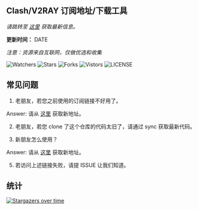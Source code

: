 ## Clash/V2RAY 订阅地址/下载工具

*请跳转至 [这里](https://freenode.openrunner.net/) 获取最新信息。*

**更新时间：** DATE

*注意：资源来自互联网，仅做优选和收集*

![Watchers](https://img.shields.io/github/watchers/openrunner/clash-freenode) ![Stars](https://img.shields.io/github/stars/openrunner/clash-freenode) ![Forks](https://img.shields.io/github/forks/openrunner/clash-freenode) ![Vistors](https://visitor-badge.laobi.icu/badge?page_id=openrunner.clash-freenode) ![LICENSE](https://img.shields.io/badge/license-CC%20BY--SA%204.0-green.svg)

## 常见问题

1. 老朋友，若您之前使用的订阅链接不好用了。
   
Answer: 请从 [这里](https://freenode.openrunner.net/) 获取新地址。

2. 老朋友，若您 clone 了这个仓库的代码太旧了，请通过 sync 获取最新代码。

3. 新朋友怎么使用？

Answer: 请从 [这里](https://freenode.openrunner.net/) 获取新地址。

5. 若访问上述链接失败，请提 ISSUE 让我们知道。

## 统计

[![Stargazers over time](https://starchart.cc/openrunner/clash-freenode.svg)](https://starchart.cc/openrunner/clash-freenode)
